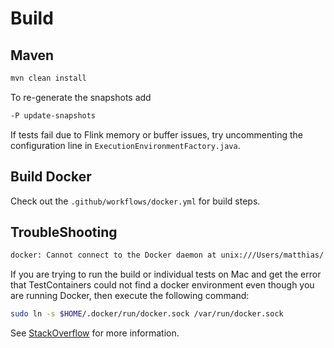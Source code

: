 # Build

## Maven

```bash
mvn clean install
```

To re-generate the snapshots add

```bash
-P update-snapshots
```

If tests fail due to Flink memory or buffer issues, try uncommenting the configuration
line in `ExecutionEnvironmentFactory.java`.

## Build Docker

Check out the `.github/workflows/docker.yml` for build steps.

## TroubleShooting

```bash
docker: Cannot connect to the Docker daemon at unix:///Users/matthias/.docker/run/docker.sock. Is the docker daemon running?

```

If you are trying to run the build or individual tests on Mac and get the error that TestContainers could not find a docker environment even though you are running Docker, then execute the following command:
```bash
sudo ln -s $HOME/.docker/run/docker.sock /var/run/docker.sock
```
See [StackOverflow](https://stackoverflow.com/questions/61108655/test-container-test-cases-are-failing-due-to-could-not-find-a-valid-docker-envi) for more information.